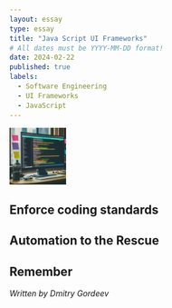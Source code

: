 ```yaml
---
layout: essay
type: essay
title: "Java Script UI Frameworks"
# All dates must be YYYY-MM-DD format!
date: 2024-02-22
published: true
labels:
  - Software Engineering
  - UI Frameworks
  - JavaScript
---
```

<img width="100px" class="rounded float-start pe-4" src="../img/frameworks/logo.jpg">

## Enforce coding standards

## Automation to the Rescue

## Remember 

*Written by Dmitry Gordeev*
